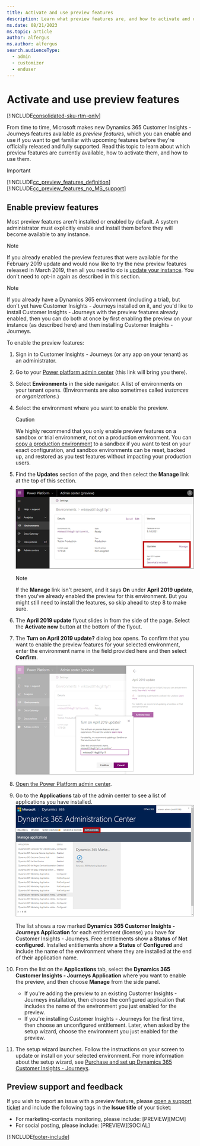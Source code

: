 ```yaml
---
title: Activate and use preview features
description: Learn what preview features are, and how to activate and use them in Dynamics 365 Customer Insights - Journeys.
ms.date: 08/21/2023
ms.topic: article
author: alfergus
ms.author: alfergus
search.audienceType: 
  - admin
  - customizer
  - enduser
---
```


# Activate and use preview features

[!INCLUDE[consolidated-sku-rtm-only](./includes/consolidated-sku-rtm-only.md)]

From time to time, Microsoft makes new Dynamics 365 Customer Insights - Journeys features available as *preview features*, which you can enable and use if you want to get familiar with upcoming features before they're officially released and fully supported. Read this topic to learn about which preview features are currently available, how to activate them, and how to use them.

> [!IMPORTANT]
> [!INCLUDE[cc_preview_features_definition](./includes/cc-preview-features-definition.md)]
> [!INCLUDE[cc_preview_features_no_MS_support](./includes/cc-preview-features-no-ms-support.md)]  

## Enable preview features

Most preview features aren't installed or enabled by default. A system administrator must explicitly enable and install them before they will become available to any instance.

> [!NOTE]
> If you already enabled the preview features that were available for the February 2019 update and would now like to try the new preview features released in March 2019, then all you need to do is [update your instance](apply-updates.md). You don't need to opt-in again as described in this section.

> [!NOTE]
> If you already have a Dynamics 365 environment (including a trial), but don't yet have Customer Insights - Journeys installed on it, and you'd like to install Customer Insights - Journeys with the preview features already enabled, then you can do both at once by first enabling the preview on your instance (as described here) and then installing  Customer Insights - Journeys.

To enable the preview features:

1. Sign in to Customer Insights - Journeys (or any app on your tenant) as an administrator.

1. Go to your [Power platform admin center](https://admin.powerplatform.microsoft.com/) (this link will bring you there).

1. Select **Environments** in the side navigator. A list of environments on your tenant opens. (Environments are also sometimes called *instances* or *organizations*.)

1. Select the environment where you want to enable the preview.
    > [!CAUTION]
    > We highly recommend that you only enable preview features on a sandbox or trial environment, not on a production environment. You can [copy a production environment](manage-marketing-environments.md) to a sandbox if you want to test on your exact configuration, and sandbox environments can be reset, backed up, and restored as you test features without impacting your production users.

1. Find the **Updates** section of the page, and then select the **Manage** link at the top of this section.

    ![Location of the Updates section.](media/preview-enable-1.png "Location of the Updates section")

    > [!NOTE]
    > If the **Manage** link isn't present, and it says **On** under **April 2019 update**, then you've already enabled the preview for this environment. But you might still need to install the features, so skip ahead to step 8 to make sure.

1. The **April 2019 update** flyout slides in from the side of the page. Select the **Activate now** button at the bottom of the flyout.

1. The **Turn on April 2019 update?** dialog box opens. To confirm that you want to enable the preview features for your selected environment, enter the environment name in the field provided here and then select **Confirm**.

    ![The enable-preview flyout and dialog.](media/preview-enable-2.png "The enable-preview flyout and dialog")

1. [Open the Power Platform admin center](power-platform-admin-center.md).

1. Go to the **Applications** tab of the admin center to see a list of applications you have installed.  
    ![Open the Applications tab.](media/update-app-tab.png "Open the Applications tab")

    The list shows a row marked **Dynamics 365 Customer Insights - Journeys Application** for each entitlement (license) you have for Customer Insights - Journeys. Free entitlements show a **Status** of **Not configured**. Installed entitlements show a **Status** of **Configured** and include the name of the environment where they are installed at the end of their application name.

1. From the list on the **Applications** tab, select the **Dynamics 365 Customer Insights - Journeys Application** where you want to enable the preview, and then choose **Manage** from the side panel.
    - If you're adding the preview to an existing Customer Insights - Journeys installation, then choose the configured application that includes the name of the environment you just enabled for the preview.
    - If you're installing Customer Insights - Journeys for the first time, then choose an unconfigured entitlement. Later, when asked by the setup wizard, choose the environment you just enabled for the preview.

1. The setup wizard launches. Follow the instructions on your screen to update or install on your selected environment. For more information about the setup wizard, see [Purchase and set up Dynamics 365 Customer Insights - Journeys](purchase.md).

## Preview support and feedback

If you wish to report an issue with a preview feature, please [open a support ticket](/power-platform/admin/get-help-support) and include the following tags in the **Issue title** of your ticket:

- For marketing-contacts monitoring, please include: [PREVIEW][MCM]
- For social posting, please include: [PREVIEW][SOCIAL]

[!INCLUDE[footer-include](./includes/footer-banner.md)]
